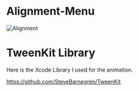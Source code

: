 # Alignment-Menu

![Alignment](https://media.giphy.com/media/3XE33et9fZ0BtqqOOS/giphy.gif)

# TweenKit Library
Here is the Xcode Library I used for the animation.

https://github.com/SteveBarnegren/TweenKit
